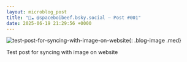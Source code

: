 ```yaml
---
layout: microblog_post
title: "🔵☁️ @spaceboibeef.bsky.social — Post #001"
date: 2025-06-19 21:29:56 +0000
---
```


![test-post-for-syncing-with-image-on-website]({local_path}){: .blog-image .med}

Test post for syncing with image on website
